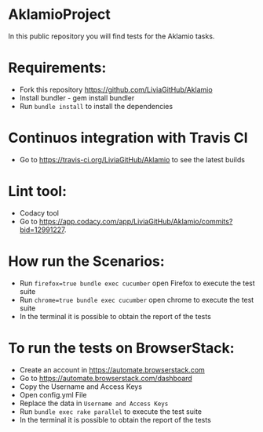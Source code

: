 # AklamioProject

In this public repository you will find tests for the Aklamio tasks.

# Requirements:

* Fork this repository https://github.com/LiviaGitHub/Aklamio
* Install bundler - gem install bundler
* Run `bundle install` to install the dependencies

# Continuos integration with Travis CI

* Go to https://travis-ci.org/LiviaGitHub/Aklamio to see the latest builds

# Lint tool:

* Codacy tool
* Go to https://app.codacy.com/app/LiviaGitHub/Aklamio/commits?bid=12991227.

# How run the Scenarios:

* Run `firefox=true bundle exec cucumber` open Firefox to execute the test suite
* Run `chrome=true bundle exec cucumber` open chrome to execute the test suite
* In the terminal it is possible to obtain the report of the tests

# To run the tests on BrowserStack:

* Create an account in https://automate.browserstack.com
* Go to https://automate.browserstack.com/dashboard
* Copy the Username and Access Keys
* Open config.yml File
* Replace the data in `Username and Access Keys`   
* Run `bundle exec rake parallel` to execute the test suite
* In the terminal it is possible to obtain the report of the tests
